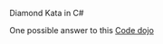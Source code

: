 Diamond Kata in C#

One possible answer to this [Code dojo](https://github.com/davidwhitney/CodeDojos/tree/master/Diamond%20Kata)